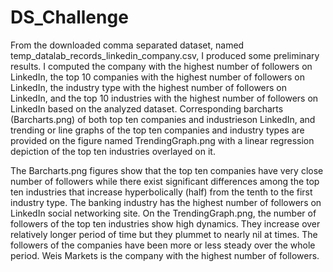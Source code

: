 # DS_Challenge
From the downloaded comma separated dataset, named temp_datalab_records_linkedin_company.csv, I produced some preliminary results. 
I computed the company with the highest number of followers on LinkedIn, the top 10 companies with the highest number of followers 
on LinkedIn, the industry type with the highest number of followers on LinkedIn, and the top 10 industries with the highest number 
of followers on LinkedIn based on the analyzed dataset. Corresponding barcharts (Barcharts.png) of both top ten companies  and 
industrieson LinkedIn, and trending or line graphs of the top ten companies and industry types are provided on the figure named 
TrendingGraph.png with a linear regression depiction of the top ten industries overlayed on it.

The Barcharts.png  figures show that the top ten companies have very close number of followers while there exist significant differences
among the top ten industries that increase hyperbolically (half) from the tenth to the first industry type. The banking industry
has the highest number of followers on LinkedIn social networking site.  On the TrendingGraph.png, the number of followers of the top ten 
industries show high dynamics. They increase over relatively longer period of time but they plummet to nearly nil at times. The followers
of the companies have been more or less steady over the whole period. Weis Markets is the company with the highest number of followers.
